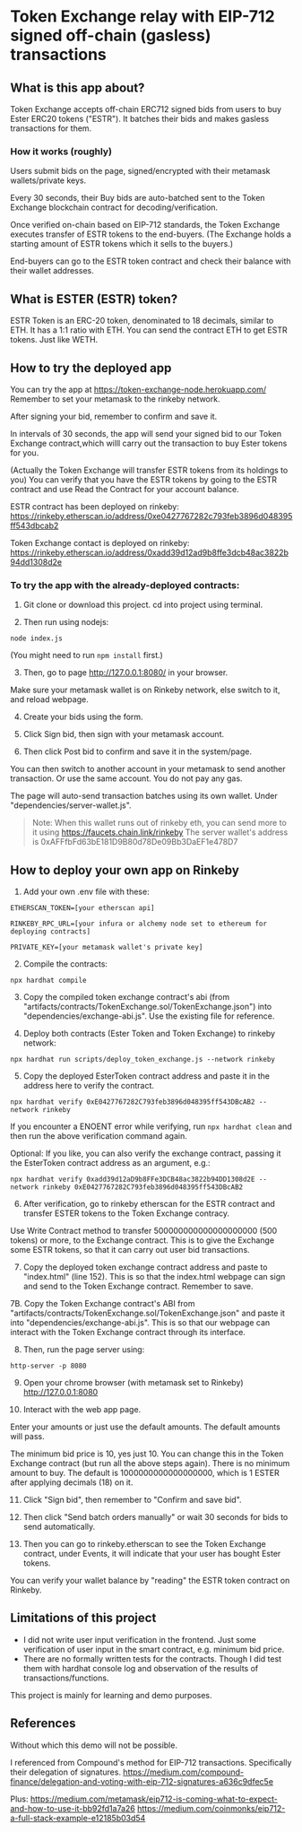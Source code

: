 # Token Exchange relay with EIP-712 signed off-chain (gasless) transactions


## What is this app about?

Token Exchange accepts off-chain ERC712 signed bids from users to buy Ester ERC20 tokens ("ESTR"). 
It batches their bids and makes gasless transactions for them.

### How it works (roughly)

Users submit bids on the page, signed/encrypted with their metamask wallets/private keys.

Every 30 seconds, their Buy bids are auto-batched sent to the Token Exchange blockchain contract for decoding/verification.

Once verified on-chain based on EIP-712 standards, the Token Exchange executes transfer of ESTR tokens to the end-buyers. (The Exchange holds a starting amount of ESTR tokens which it sells to the buyers.)

End-buyers can go to the ESTR token contract and check their balance with their wallet addresses.

## What is ESTER (ESTR) token?

ESTR Token is an ERC-20 token, denominated to 18 decimals, similar to ETH. 
It has a 1:1 ratio with ETH. You can send the contract ETH to get ESTR tokens. Just like WETH.


## How to try the deployed app

You can try the app at https://token-exchange-node.herokuapp.com/
Remember to set your metamask to the rinkeby network.

After signing your bid, remember to confirm and save it.

In intervals of 30 seconds, the app will send your signed bid to our Token Exchange contract,which willl carry out the transaction to buy Ester tokens for you.

(Actually the Token Exchange will transfer ESTR tokens from its holdings to you)
You can verify that you have the ESTR tokens by going to the ESTR contract and use Read the Contract for your account balance.



ESTR contract has been deployed on rinkeby: https://rinkeby.etherscan.io/address/0xe0427767282c793feb3896d048395ff543dbcab2

Token Exchange contact is deployed on rinkeby: https://rinkeby.etherscan.io/address/0xadd39d12ad9b8ffe3dcb48ac3822b94dd1308d2e



### To try the app with the already-deployed contracts:
1. Git clone or download this project.
cd into project using terminal.

2. Then run using nodejs:

`node index.js`

(You might need to run `npm install` first.)

3. Then, go to page http://127.0.0.1:8080/ in your browser.

Make sure your metamask wallet is on Rinkeby network, else switch to it, and reload webpage.


4. Create your bids using the form.

5. Click Sign bid, then sign with your metamask account.

6. Then click Post bid to confirm and save it in the system/page.

You can then switch to another account in your metamask to send another transaction.
Or use the same account. You do not pay any gas. 

The page will auto-send transaction batches using its own wallet. Under "dependencies/server-wallet.js".

>Note: 
>When this wallet runs out of rinkeby eth, you can send more to it using https://faucets.chain.link/rinkeby 
>The server wallet's address is 0xAFFfbFd63bE181D9B80d78De09Bb3DaEF1e478D7


## How to deploy your own app on Rinkeby

1. Add your own .env file with these:

`ETHERSCAN_TOKEN=[your etherscan api]`

`RINKEBY_RPC_URL=[your infura or alchemy node set to ethereum for deploying contracts]`

`PRIVATE_KEY=[your metamask wallet's private key]`


2. Compile the contracts: 

`npx hardhat compile`

3. Copy the compiled token exchange contract's abi (from "artifacts/contracts/TokenExchange.sol/TokenExchange.json") into "dependencies/exchange-abi.js".
Use the existing file for reference.


4. Deploy both contracts (Ester Token and Token Exchange) to rinkeby network:

`npx hardhat run scripts/deploy_token_exchange.js --network rinkeby`

5. Copy the deployed EsterToken contract address and paste it in the address here to verify the contract. 

`npx hardhat verify 0xE0427767282C793feb3896d048395ff543DBcAB2 --network rinkeby`

If you encounter a ENOENT error while verifying, run `npx hardhat clean` and then run the above verification command again.

Optional: If you like, you can also verify the exchange contract, passing it the EsterToken contract address as an argument, e.g.:

`npx hardhat verify 0xadd39d12aD9b8FFe3DCB48ac3822b94DD1308d2E --network rinkeby 0xE0427767282C793feb3896d048395ff543DBcAB2`

6. After verification, go to rinkeby etherscan for the ESTR contract and transfer ESTER tokens to the Token Exchange contracy.

Use Write Contract method to transfer 500000000000000000000 (500 tokens) or more, to the Exchange contract.
This is to give the Exchange some ESTR tokens, so that it can carry out user bid transactions.

7. Copy the deployed token exchange contract address and paste to "index.html" (line 152). 
This is so that the index.html webpage can sign and send to the Token Exchange contract. Remember to save.


7B. Copy the Token Exchange contract's ABI from "artifacts/contracts/TokenExchange.sol/TokenExchange.json" and paste it into "dependencies/exchange-abi.js". 
This is so that our webpage can interact with the Token Exchange contract through its interface.


8. Then, run the page server using:

`http-server -p 8080`

9. Open your chrome browser (with metamask set to Rinkeby) http://127.0.0.1:8080

10. Interact with the web app page.

Enter your amounts or just use the default amounts. The default amounts will pass. 

The minimum bid price is 10, yes just 10. You can change this in the Token Exchange contract (but run all the above steps again). There is no minimum amount to buy. The default is 1000000000000000000, which is 1 ESTER after applying decimals (18) on it.

11. Click "Sign bid", then remember to "Confirm and save bid".

12. Then click "Send batch orders manually" or wait 30 seconds for bids to send automatically.

13. Then you can go to rinkeby.etherscan to see the Token Exchange contract, under Events, it will indicate that your user has bought Ester tokens.

You can verify your wallet balance by "reading" the ESTR token contract on Rinkeby.


## Limitations of this project

- I did not write user input verification in the frontend. Just some verification of user input in the smart contract, e.g. minimum bid price.
- There are no formally written tests for the contracts. Though I did test them with hardhat console log and observation of the results of transactions/functions.

This project is mainly for learning and demo purposes.


## References
Without which this demo will not be possible. 

I referenced from Compound's method for EIP-712 transactions. 
Specifically their delegation of signatures.
https://medium.com/compound-finance/delegation-and-voting-with-eip-712-signatures-a636c9dfec5e

Plus:
https://medium.com/metamask/eip712-is-coming-what-to-expect-and-how-to-use-it-bb92fd1a7a26
https://medium.com/coinmonks/eip712-a-full-stack-example-e12185b03d54 
